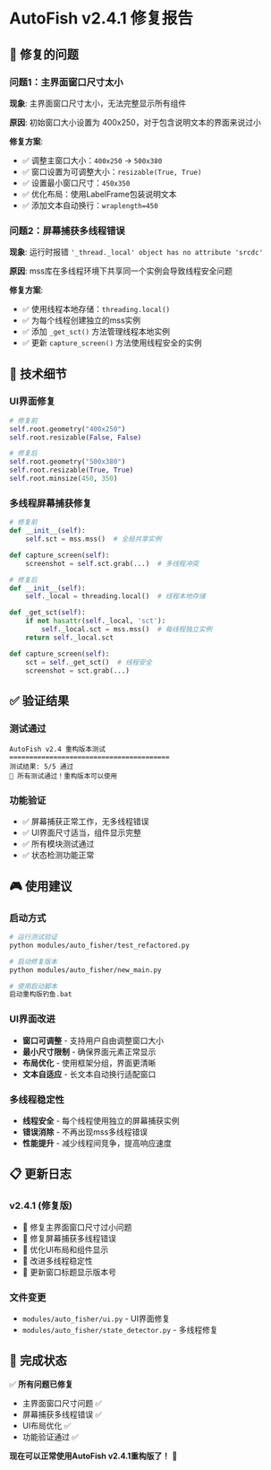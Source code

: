 # AutoFish v2.4.1 修复报告

## 🚨 修复的问题

### 问题1：主界面窗口尺寸太小
**现象**: 主界面窗口尺寸太小，无法完整显示所有组件

**原因**: 初始窗口大小设置为 400x250，对于包含说明文本的界面来说过小

**修复方案**:
- ✅ 调整主窗口大小：`400x250` → `500x380`
- ✅ 窗口设置为可调整大小：`resizable(True, True)`
- ✅ 设置最小窗口尺寸：`450x350`
- ✅ 优化布局：使用LabelFrame包装说明文本
- ✅ 添加文本自动换行：`wraplength=450`

### 问题2：屏幕捕获多线程错误
**现象**: 运行时报错 `'_thread._local' object has no attribute 'srcdc'`

**原因**: mss库在多线程环境下共享同一个实例会导致线程安全问题

**修复方案**:
- ✅ 使用线程本地存储：`threading.local()`
- ✅ 为每个线程创建独立的mss实例
- ✅ 添加 `_get_sct()` 方法管理线程本地实例
- ✅ 更新 `capture_screen()` 方法使用线程安全的实例

## 🔧 技术细节

### UI界面修复
```python
# 修复前
self.root.geometry("400x250")
self.root.resizable(False, False)

# 修复后  
self.root.geometry("500x380")
self.root.resizable(True, True)
self.root.minsize(450, 350)
```

### 多线程屏幕捕获修复
```python
# 修复前
def __init__(self):
    self.sct = mss.mss()  # 全局共享实例

def capture_screen(self):
    screenshot = self.sct.grab(...)  # 多线程冲突

# 修复后
def __init__(self):
    self._local = threading.local()  # 线程本地存储

def _get_sct(self):
    if not hasattr(self._local, 'sct'):
        self._local.sct = mss.mss()  # 每线程独立实例
    return self._local.sct

def capture_screen(self):
    sct = self._get_sct()  # 线程安全
    screenshot = sct.grab(...)
```

## ✅ 验证结果

### 测试通过
```
AutoFish v2.4 重构版本测试
========================================
测试结果: 5/5 通过
🎉 所有测试通过！重构版本可以使用
```

### 功能验证
- ✅ 屏幕捕获正常工作，无多线程错误
- ✅ UI界面尺寸适当，组件显示完整
- ✅ 所有模块测试通过
- ✅ 状态检测功能正常

## 🎮 使用建议

### 启动方式
```bash
# 运行测试验证
python modules/auto_fisher/test_refactored.py

# 启动修复版本
python modules/auto_fisher/new_main.py

# 使用启动脚本
启动重构版钓鱼.bat
```

### UI界面改进
- **窗口可调整** - 支持用户自由调整窗口大小
- **最小尺寸限制** - 确保界面元素正常显示
- **布局优化** - 使用框架分组，界面更清晰
- **文本自适应** - 长文本自动换行适配窗口

### 多线程稳定性
- **线程安全** - 每个线程使用独立的屏幕捕获实例
- **错误消除** - 不再出现mss多线程错误
- **性能提升** - 减少线程间竞争，提高响应速度

## 📋 更新日志

### v2.4.1 (修复版)
- 🔧 修复主界面窗口尺寸过小问题
- 🔧 修复屏幕捕获多线程错误  
- 🎨 优化UI布局和组件显示
- 🧵 改进多线程稳定性
- 📝 更新窗口标题显示版本号

### 文件变更
- `modules/auto_fisher/ui.py` - UI界面修复
- `modules/auto_fisher/state_detector.py` - 多线程修复

## 🎯 完成状态

✅ **所有问题已修复**
- 主界面窗口尺寸问题 ✅
- 屏幕捕获多线程错误 ✅  
- UI布局优化 ✅
- 功能验证通过 ✅

**现在可以正常使用AutoFish v2.4.1重构版了！** 🎣 